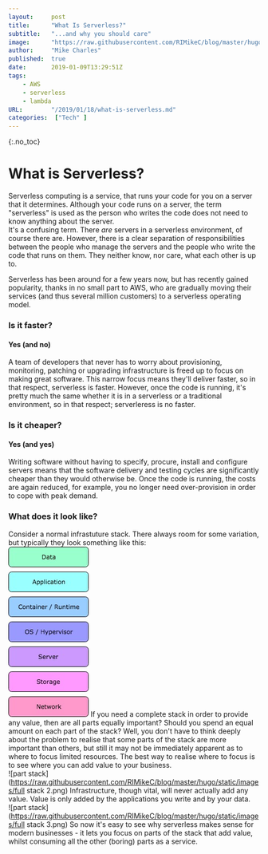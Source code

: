 ```yaml
---
layout:		post
title:		"What Is Serverless?"
subtitle:	"...and why you should care"
image:		"https://raw.githubusercontent.com/RIMikeC/blog/master/hugo/static/images/ldn.jpg"
author:		"Mike Charles"
published:	true
date:		2019-01-09T13:29:51Z
tags:
    - AWS
    - serverless
    - lambda
URL:		"/2019/01/18/what-is-serverless.md"
categories:  ["Tech" ]
---
```


{:.no_toc}

# What is Serverless?
Serverless computing is a service, that runs your code for you on a server that it determines.
Although your code runs on a server, the term "serverless" is used as the person who writes the code does not need to know anything about the server.  
It's a confusing term. There *are* servers in a serverless environment, of course there are. However, there is a clear separation of responsibilities between the people who manage the servers and the people who write the code that runs on them. They neither know, nor care, what each other is up to.
  
Serverless has been around for a few years now, but has recently gained popularity, thanks in no small part to AWS, who are gradually moving their services (and thus several million customers) to a serverless operating model.

### Is it faster?
#### Yes (and  no)
A team of developers that never has to worry about provisioning, monitoring, patching or upgrading infrastructure is freed up to focus on making great software. This narrow focus means they'll deliver faster, so in that respect, serverless is faster. However, once the code is running, it's pretty much the same whether it is in a serverless or a traditional environment, so in that respect; serverleress is no faster.


### Is it cheaper?
#### Yes (and  yes)
Writing software without having to specify, procure, install and configure servers means that the software delivery and testing cycles are significantly cheaper than they would otherwise be. Once the code is running, the costs are again reduced, for example, you no longer need over-provision in order to cope with peak demand.

### What does it look like?
Consider a normal infrastuture stack. There always room for some variation, but typically they look something like this:   
![full stack](https://raw.githubusercontent.com/RIMikeC/blog/master/hugo/static/images/fullstack.jpg)
If you need a complete stack in order to provide any value, then are all parts equally important? Should you spend an equal amount on each part of the stack? Well, you don't have to think deeply about the problem to realise that some parts of the stack are more important than others, but still it may not be immediately apparent as to where to focus limited resources. The best way to realise where to focus is to see where you can add value to your business.  
![part stack](https://raw.githubusercontent.com/RIMikeC/blog/master/hugo/static/images/full stack 2.png)
 Infrastructure, though vital, will never actually add any value. Value is only added by the applications you write and by your data.  
![part stack](https://raw.githubusercontent.com/RIMikeC/blog/master/hugo/static/images/full stack 3.png)
So now it's easy to see why serverless makes sense for modern businesses - it lets you focus on parts of the stack that add value, whilst consuming all the other (boring) parts as a service.  



